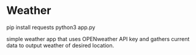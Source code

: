# Weather
pip install requests
python3 app.py

simple weather app that uses OPENweather API key and gathers current data to output weather of desired location.
